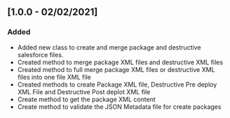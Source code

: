 ## [1.0.0 - 02/02/2021]
### Added
- Added new class to create and merge package and destructive salesforce files.
- Created method to merge package XML files and destructive XML files
- Created method to full merge package XML files or destructive XML files into one file XML file
- Created methods to create Package XML file, Destructive Pre deploy XML File and Destructive Post deplot XML file
- Create method to get the package XML content
- Create method to validate the JSON Metadata file for create packages